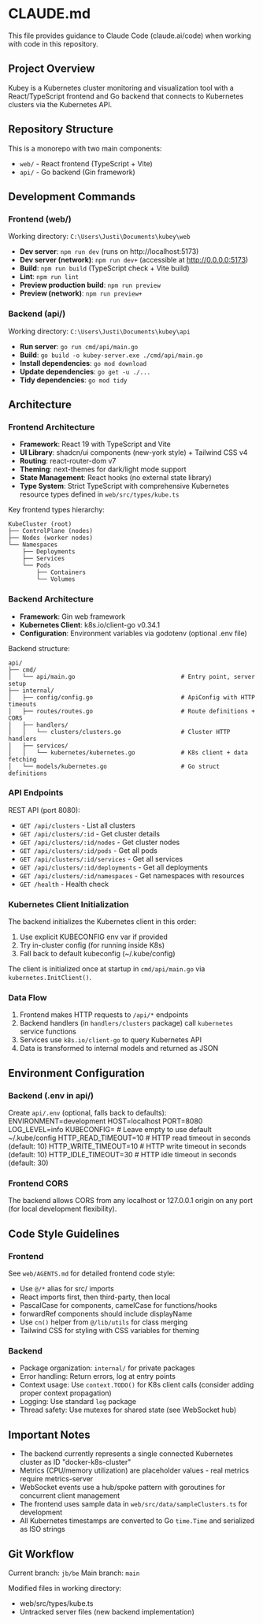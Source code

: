 # CLAUDE.md

This file provides guidance to Claude Code (claude.ai/code) when working with code in this repository.

## Project Overview

Kubey is a Kubernetes cluster monitoring and visualization tool with a React/TypeScript frontend and Go backend that connects to Kubernetes clusters via the Kubernetes API.

## Repository Structure

This is a monorepo with two main components:

- `web/` - React frontend (TypeScript + Vite)
- `api/` - Go backend (Gin framework)

## Development Commands

### Frontend (web/)

Working directory: `C:\Users\Justi\Documents\kubey\web`

- **Dev server**: `npm run dev` (runs on http://localhost:5173)
- **Dev server (network)**: `npm run dev+` (accessible at http://0.0.0.0:5173)
- **Build**: `npm run build` (TypeScript check + Vite build)
- **Lint**: `npm run lint`
- **Preview production build**: `npm run preview`
- **Preview (network)**: `npm run preview+`

### Backend (api/)

Working directory: `C:\Users\Justi\Documents\kubey\api`

- **Run server**: `go run cmd/api/main.go`
- **Build**: `go build -o kubey-server.exe ./cmd/api/main.go`
- **Install dependencies**: `go mod download`
- **Update dependencies**: `go get -u ./...`
- **Tidy dependencies**: `go mod tidy`

## Architecture

### Frontend Architecture

- **Framework**: React 19 with TypeScript and Vite
- **UI Library**: shadcn/ui components (new-york style) + Tailwind CSS v4
- **Routing**: react-router-dom v7
- **Theming**: next-themes for dark/light mode support
- **State Management**: React hooks (no external state library)
- **Type System**: Strict TypeScript with comprehensive Kubernetes resource types defined in `web/src/types/kube.ts`

Key frontend types hierarchy:
```
KubeCluster (root)
├── ControlPlane (nodes)
├── Nodes (worker nodes)
└── Namespaces
    ├── Deployments
    ├── Services
    └── Pods
        ├── Containers
        └── Volumes
```

### Backend Architecture

- **Framework**: Gin web framework
- **Kubernetes Client**: k8s.io/client-go v0.34.1
- **Configuration**: Environment variables via godotenv (optional .env file)

Backend structure:
```
api/
├── cmd/
│   └── api/main.go                              # Entry point, server setup
├── internal/
│   ├── config/config.go                         # ApiConfig with HTTP timeouts
│   ├── routes/routes.go                         # Route definitions + CORS
│   ├── handlers/
│   │   └── clusters/clusters.go                 # Cluster HTTP handlers
│   ├── services/
│   │   └── kubernetes/kubernetes.go             # K8s client + data fetching
│   └── models/kubernetes.go                     # Go struct definitions
```

### API Endpoints

REST API (port 8080):
- `GET /api/clusters` - List all clusters
- `GET /api/clusters/:id` - Get cluster details
- `GET /api/clusters/:id/nodes` - Get cluster nodes
- `GET /api/clusters/:id/pods` - Get all pods
- `GET /api/clusters/:id/services` - Get all services
- `GET /api/clusters/:id/deployments` - Get all deployments
- `GET /api/clusters/:id/namespaces` - Get namespaces with resources
- `GET /health` - Health check

### Kubernetes Client Initialization

The backend initializes the Kubernetes client in this order:
1. Use explicit KUBECONFIG env var if provided
2. Try in-cluster config (for running inside K8s)
3. Fall back to default kubeconfig (~/.kube/config)

The client is initialized once at startup in `cmd/api/main.go` via `kubernetes.InitClient()`.

### Data Flow

1. Frontend makes HTTP requests to `/api/*` endpoints
2. Backend handlers (in `handlers/clusters` package) call `kubernetes` service functions
3. Services use `k8s.io/client-go` to query Kubernetes API
4. Data is transformed to internal models and returned as JSON

## Environment Configuration

### Backend (.env in api/)

Create `api/.env` (optional, falls back to defaults):
ENVIRONMENT=development
HOST=localhost
PORT=8080
LOG_LEVEL=info
KUBECONFIG=  # Leave empty to use default ~/.kube/config
HTTP_READ_TIMEOUT=10  # HTTP read timeout in seconds (default: 10)
HTTP_WRITE_TIMEOUT=10  # HTTP write timeout in seconds (default: 10)
HTTP_IDLE_TIMEOUT=30  # HTTP idle timeout in seconds (default: 30)

### Frontend CORS

The backend allows CORS from any localhost or 127.0.0.1 origin on any port (for local development flexibility).

## Code Style Guidelines

### Frontend

See `web/AGENTS.md` for detailed frontend code style:
- Use `@/*` alias for src/ imports
- React imports first, then third-party, then local
- PascalCase for components, camelCase for functions/hooks
- forwardRef components should include displayName
- Use `cn()` helper from `@/lib/utils` for class merging
- Tailwind CSS for styling with CSS variables for theming

### Backend

- Package organization: `internal/` for private packages
- Error handling: Return errors, log at entry points
- Context usage: Use `context.TODO()` for K8s client calls (consider adding proper context propagation)
- Logging: Use standard `log` package
- Thread safety: Use mutexes for shared state (see WebSocket hub)

## Important Notes

- The backend currently represents a single connected Kubernetes cluster as ID "docker-k8s-cluster"
- Metrics (CPU/memory utilization) are placeholder values - real metrics require metrics-server
- WebSocket events use a hub/spoke pattern with goroutines for concurrent client management
- The frontend uses sample data in `web/src/data/sampleClusters.ts` for development
- All Kubernetes timestamps are converted to Go `time.Time` and serialized as ISO strings

## Git Workflow

Current branch: `jb/be`
Main branch: `main`

Modified files in working directory:
- web/src/types/kube.ts
- Untracked server files (new backend implementation)
